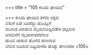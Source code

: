 +++
title = "105 ಕುಸಿದು ಘಾಯವ"

+++
ಕುಸಿದು ಘಾಯವ ಕಳೆದು ವಕ್ಷದ  
ಬೆಸುಗೆ ಬಿಡೆ ಸಿಡಿದೆದ್ದು ಹೊಯ್ಲಿಗೆ   
ಮುಸುಡ ತಿರುಹುವ ಮೈಯನೊಡ್ಡಿದಡೌಕಿ ಧಟ್ಟಿಸುವ  
ಅಸಮಸೆಗೆ ಮೈಯಳುಕದೆರಗುವ  
ಹುಸಿವ ಜಾರುವ ಹೊಳೆವ ಹಣುಗುವ  
ಬೆಸುವ ಬಿಡಿಸುವ ದಿಷ್ಟಿವಾಳರು ಹೊಕ್ಕು ಹೆಣಗಿದರು      ॥105॥